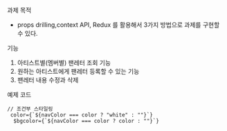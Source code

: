 과제 목적

- props drilling,context API, Redux 를 활용해서 3가지 방법으로 과제를 구현할 수 있다.

기능

1. 아티스트별(멤버별) 팬레터 조회 기능
2. 원하는 아티스트에게 팬레터 등록할 수 있는 기능
3. 팬레터 내용 수정과 삭제

예제 코드

```
// 조건부 스타일링
 color={`${navColor === color ? "white" : ""}`}
  $bgcolor={`${navColor === color ? color : ""}`}
```
